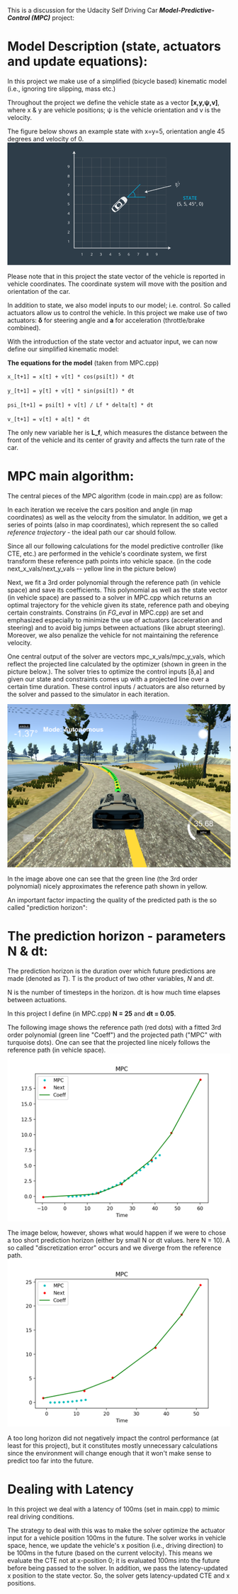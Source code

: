 
This is a discussion for the Udacity Self Driving Car ***Model-Predictive-Control (MPC)*** project:


# Model Description (state, actuators and update equations):

In this project we make use of a simplified (bicycle based) kinematic model (i.e., ignoring tire slipping, mass etc.)

Throughout the project we define the vehicle state as a vector **[x,y,ψ,v]**, where x & y are vehicle positions; ψ is the vehicle orientation and v is the velocity.

The figure below shows an example state with x=y=5, orientation angle 45 degrees and velocity of 0.
![image](data/car_state.png)

Please note that in this project the state vector of the vehicle is reported in vehicle coordinates. The coordinate system will move with the position and orientation of the car.

In addition to state, we also model inputs to our model; i.e. control. So called actuators allow us to control the vehicle. In this project we make use of two actuators: **δ** for steering angle and **a** for acceleration (throttle/brake combined).

With the introduction of the state vector and actuator input, we can now define our simplified kinematic model:

**The equations for the model** (taken from MPC.cpp)
```{r}
x_[t+1] = x[t] + v[t] * cos(psi[t]) * dt

y_[t+1] = y[t] + v[t] * sin(psi[t]) * dt

psi_[t+1] = psi[t] + v[t] / Lf * delta[t] * dt

v_[t+1] = v[t] + a[t] * dt
```

The only new variable her is **L_f**, which measures the distance between the front of the vehicle and its center of gravity and affects the turn rate of the car.


# MPC main algorithm:

The central pieces of the MPC algorithm (code in main.cpp) are as follow:

In each iteration we receive the cars position and angle (in map coordinates) as well as the velocity from the simulator. In addition, we get a series of points (also in map coordinates), which represent the so called *reference trajectory* - the ideal path our car should follow.

Since all our following calculations for the model predictive controller (like CTE, etc.) are performed in the vehicle's coordinate system, we first transform these reference path points into vehicle space.
(in the code next_x_vals/next_y_vals -- yellow line in the picture below)

Next, we fit a 3rd order polynomial through the reference path (in vehicle space) and save its coefficients.
This polynomial as well as the state vector (in vehicle space) are passed to a solver in MPC.cpp which returns an optimal trajectory for the vehicle given its state, reference path and obeying certain constraints.
Constrains (in *FG_eval* in MPC.cpp) are set and emphasized especially to minimize the use of actuators (acceleration and steering) and to avoid big jumps between actuations (like abrupt steering). Moreover, we also penalize the vehicle for not maintaining the reference velocity.

One central output of the solver are vectors mpc_x_vals/mpc_y_vals, which reflect the projected line calculated by the optimizer (shown in green in the picture below.). The solver tries to optimize the control inputs [δ,a] and given our state and constraints comes up with a projected line over a certain time duration. These control inputs / actuators are also returned by the solver and passed to the simulator in each iteration.

![image](data/mpc_lines.png)

In the image above one can see that the green line (the 3rd order polynomial) nicely approximates the reference path shown in yellow.

An important factor impacting the quality of the predicted path is the so called "prediction horizon":


# The prediction horizon - parameters N & dt:

The prediction horizon is the duration over which future predictions are made (denoted as *T*).
T is the product of two other variables, *N* and *dt*.

N is the number of timesteps in the horizon. dt is how much time elapses between actuations.

In this project I define (in MPC.cpp) **N = 25** and **dt = 0.05**.

The following image shows the reference path (red dots) with a fitted 3rd order polynomial (green line "Coeff") and the projected path ("MPC" with turquoise dots). One can see that the projected line nicely follows the reference path (in vehicle space).
![image](data/mpc_4.png)

The image below, however, shows what would happen if we were to chose a too short prediction horizon (either by small N or dt values. here N = 10). A so called "discretization error" occurs and we diverge from the reference path.
![image](data/mpc_5.png)

A too long horizon did not negatively impact the control performance (at least for this project), but it constitutes mostly unnecessary calculations since the environment will change enough that it won't make sense to predict too far into the future.


# Dealing with Latency

In this project we deal with a latency of 100ms (set in main.cpp) to mimic real driving conditions.

The strategy to deal with this was to make the solver optimize the actuator input for a vehicle position 100ms in the future. The solver works in vehicle space, hence, we update the vehicle's x position (i.e., driving direction) to be 100ms in the future (based on the current velocity).
This means we evaluate the CTE not at x-position 0; it is evaluated 100ms into the future before being passed to the solver.
In addition, we pass the latency-updated x position to the state vector. So, the solver gets latency-updated CTE and x positions.
